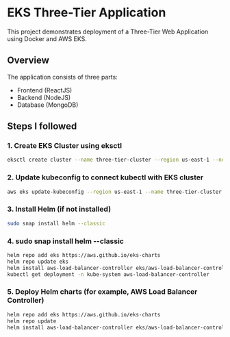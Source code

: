 # EKS Three-Tier Application

This project demonstrates deployment of a Three-Tier Web Application using Docker and AWS EKS.

## Overview
The application consists of three parts:
- Frontend (ReactJS)
- Backend (NodeJS)
- Database (MongoDB)


## Steps I followed

### 1. Create EKS Cluster using eksctl
```bash
eksctl create cluster --name three-tier-cluster --region us-east-1 --node-type t2.medium --nodes 2 --nodes-min 2 --nodes-max 2
```

### 2. Update kubeconfig to connect kubectl with EKS cluster
```bash
aws eks update-kubeconfig --region us-east-1 --name three-tier-cluster
```



### 3. Install Helm (if not installed)
```bash
sudo snap install helm --classic
```
### 4. sudo snap install helm --classic
```bash
helm repo add eks https://aws.github.io/eks-charts
helm repo update eks
helm install aws-load-balancer-controller eks/aws-load-balancer-controller -n kube-system --set clusterName=my-cluster --set serviceAccount.create=false --set serviceAccount.name=aws-load-balancer-controller
kubectl get deployment -n kube-system aws-load-balancer-controller

```

### 5. Deploy Helm charts (for example, AWS Load Balancer Controller)
```bash
helm repo add eks https://aws.github.io/eks-charts
helm repo update
helm install aws-load-balancer-controller eks/aws-load-balancer-controller -n kube-system --set clusterName=three-tier-cluster --set serviceAccount.create=false --set serviceAccount.name=aws-load-balancer-controller
```




